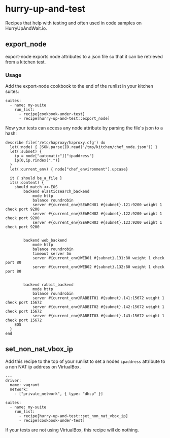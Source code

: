 # hurry-up-and-test

Recipes that help with testing and often used in code samples on HurryUpAndWait.io.

## export_node

export-node exports node attributes to a json file so that it can be retrieved from a kitchen test.

### Usage

Add the export-node cookbook to the end of the runlist in your kitchen suites:

```
suites:
  - name: my-suite
    run_list:
      - recipe[cookbook-under-test]
      - recipe[hurry-up-and-test::export_node]
```

Now your tests can access any node attribute by parsing the file's json to a hash:

```
describe file('/etc/haproxy/haproxy.cfg') do
  let(:node) { JSON.parse(IO.read('/tmp/kitchen/chef_node.json')) }
  let(:subnet) {
    ip = node["automatic"]["ipaddress"]
    ip[0,ip.rindex(".")]
  }
  let(:current_env) { node["chef_environment"].upcase}

  it { should be_a_file }
  its(:content) {
    should match <<-EOS
        backend elasticsearch_backend
            mode http
            balance roundrobin
            server #{current_env}SEARCH01 #{subnet}.121:9200 weight 1 check port 9200
            server #{current_env}SEARCH02 #{subnet}.122:9200 weight 1 check port 9200
            server #{current_env}SEARCH03 #{subnet}.123:9200 weight 1 check port 9200


        backend web_backend
            mode http
            balance roundrobin
            timeout server 5m
            server #{current_env}WEB01 #{subnet}.131:80 weight 1 check port 80
            server #{current_env}WEB02 #{subnet}.132:80 weight 1 check port 80


        backend rabbit_backend
            mode http
            balance roundrobin
            server #{current_env}RABBIT01 #{subnet}.141:15672 weight 1 check port 15672
            server #{current_env}RABBIT02 #{subnet}.142:15672 weight 1 check port 15672
            server #{current_env}RABBIT03 #{subnet}.143:15672 weight 1 check port 15672
    EOS
  }
end
```

## set_non_nat_vbox_ip

Add this recipe to the top of your runlist to set a nodes `ipaddress` attribute to a non NAT ip address on VirtualBox.

```
---
driver:
  name: vagrant
  network:
    - ["private_network", { type: "dhcp" }]

suites:
  - name: my-suite
    run_list:
      - recipe[hurry-up-and-test::set_non_nat_vbox_ip]
      - recipe[cookbook-under-test]
```

If your tests are not using VirtualBox, this recipe will do nothing.